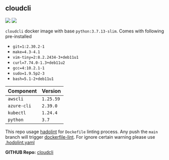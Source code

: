 ## cloudcli

![](https://github.com/kodelint/cloudcli/actions/workflows/dockerfile-lint.yml/badge.svg)
![](https://github.com/kodelint/cloudcli/actions/workflows/build-and-push.yml/badge.svg)

`cloudcli` docker image with base `python:3.7.13-slim`. Comes with following pre-installed

- `git=1:2.30.2-1`
- `make=4.3-4.1`
- `vim-tiny=2:8.2.2434-3+deb11u1`
- `curl=7.74.0-1.3+deb11u2`
- `gcc=4:10.2.1-1`
- `sudo=1.9.5p2-3`
- `bash=5.1-2+deb11u1`

| **Component** | **Version** |
| --- | --- |
| `awscli` | `1.25.59`|
| `azure-cli` | `2.39.0`|
| `kubectl` | `1.24.4`|
| `python` | `3.7`|

This repo usage [hadolint](https://github.com/hadolint/hadolint) for `Dockefile` linting process. Any push the `main` branch will trigger [dockerfile-lint](https://github.com/kodelint/cloudcli/blob/main/.github/workflows/dockerfile-lint.yml). For ignore certain warning please use [.hodolint.yaml](https://github.com/kodelint/cloudcli/blob/main/.hadolint.yaml)

**GITHUB Repo:** [cloudcli](https://github.com/kodelint/cloudcli)